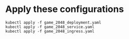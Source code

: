 # Apply these configurations

```
kubectl apply -f game_2048_deployment.yaml
kubectl apply -f game_2048_service.yaml
kubectl apply -f game_2048_ingress.yaml
```
